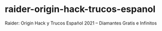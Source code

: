 # raider-origin-hack-trucos-espanol
Raider: Origin Hack y Trucos Español 2021 – Diamantes Gratis e Infinitos
